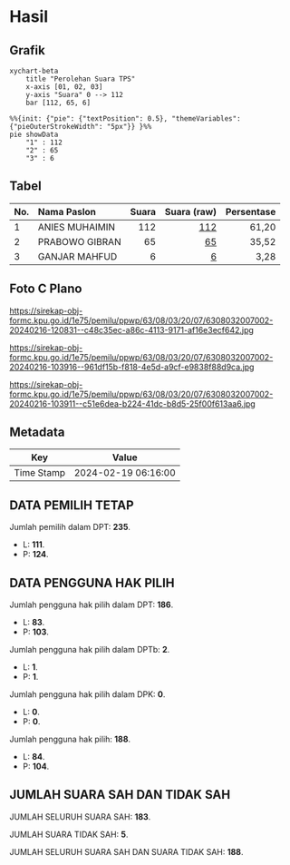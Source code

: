 # Hasil

## Grafik

```mermaid
xychart-beta
    title "Perolehan Suara TPS"
    x-axis [01, 02, 03]
    y-axis "Suara" 0 --> 112
    bar [112, 65, 6]
```

```mermaid
%%{init: {"pie": {"textPosition": 0.5}, "themeVariables": {"pieOuterStrokeWidth": "5px"}} }%%
pie showData
    "1" : 112
    "2" : 65
    "3" : 6
```

## Tabel

| No. | Nama Paslon    | Suara | Suara (raw) | Persentase |
|:--- |:-------------- | -----:| -----------:| ----------:|
| 1   | ANIES MUHAIMIN | 112   | [112][p-1]  | 61,20      |
| 2   | PRABOWO GIBRAN | 65    | [65][p-2]   | 35,52      |
| 3   | GANJAR MAHFUD  | 6     | [6][p-3]    | 3,28       |


[p-1]: https://github.com/gigit-pemilu/pemilu-2024-63-kalimantan-selatan/blob/main/pilpres/hitung-suara/sub/63-kalimantan-selatan/sub/08-hulu-sungai-utara/sub/03-sungai-pandan/sub/2007-sungai-pandan-hilir/sub/002-tps/sub/paslon-1.txt
[p-2]: https://github.com/gigit-pemilu/pemilu-2024-63-kalimantan-selatan/blob/main/pilpres/hitung-suara/sub/63-kalimantan-selatan/sub/08-hulu-sungai-utara/sub/03-sungai-pandan/sub/2007-sungai-pandan-hilir/sub/002-tps/sub/paslon-2.txt
[p-3]: https://github.com/gigit-pemilu/pemilu-2024-63-kalimantan-selatan/blob/main/pilpres/hitung-suara/sub/63-kalimantan-selatan/sub/08-hulu-sungai-utara/sub/03-sungai-pandan/sub/2007-sungai-pandan-hilir/sub/002-tps/sub/paslon-3.txt

## Foto C Plano

https://sirekap-obj-formc.kpu.go.id/1e75/pemilu/ppwp/63/08/03/20/07/6308032007002-20240216-120831--c48c35ec-a86c-4113-9171-af16e3ecf642.jpg

https://sirekap-obj-formc.kpu.go.id/1e75/pemilu/ppwp/63/08/03/20/07/6308032007002-20240216-103916--961df15b-f818-4e5d-a9cf-e9838f88d9ca.jpg

https://sirekap-obj-formc.kpu.go.id/1e75/pemilu/ppwp/63/08/03/20/07/6308032007002-20240216-103911--c51e6dea-b224-41dc-b8d5-25f00f613aa6.jpg


## Metadata

| Key        | Value               |
| ---------- | ------------------- |
| Time Stamp | 2024-02-19 06:16:00 |


## DATA PEMILIH TETAP

Jumlah pemilih dalam DPT: **235**.
 * L: **111**.
 * P: **124**.

## DATA PENGGUNA HAK PILIH

Jumlah pengguna hak pilih dalam DPT: **186**.
 * L: **83**.
 * P: **103**.

Jumlah pengguna hak pilih dalam DPTb: **2**.
 * L: **1**.
 * P: **1**.

Jumlah pengguna hak pilih dalam DPK: **0**.
 * L: **0**.
 * P: **0**.

Jumlah pengguna hak pilih: **188**.
 * L: **84**.
 * P: **104**.

## JUMLAH SUARA SAH DAN TIDAK SAH

JUMLAH SELURUH SUARA SAH: **183**.

JUMLAH SUARA TIDAK SAH: **5**.

JUMLAH SELURUH SUARA SAH DAN SUARA TIDAK SAH: **188**.


